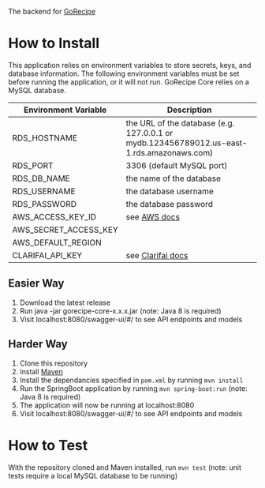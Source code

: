The backend for [GoRecipe](https://github.com/Capstone-Projects-2022-Spring/project-gorecipe)

# How to Install

This application relies on environment variables to store secrets, keys, and database information. The following environment variables must be set before running the application, or it will not run. GoRecipe Core relies on a MySQL database. 

| Environment Variable | Description|
|----------------------|------------|
| RDS_HOSTNAME         | the URL of the database (e.g. 127.0.0.1 or mydb.123456789012.us-east-1.rds.amazonaws.com) |
| RDS_PORT             | 3306 (default MySQL port) |
| RDS_DB_NAME          | the name of the database | 
| RDS_USERNAME         | the database username |
| RDS_PASSWORD         | the database password |
| AWS_ACCESS_KEY_ID    | see [AWS docs](https://docs.aws.amazon.com/sdk-for-java/v1/developer-guide/credentials.html) |
| AWS_SECRET_ACCESS_KEY| |
| AWS_DEFAULT_REGION   |  |
| CLARIFAI_API_KEY     | see [Clarifai docs](https://www.clarifai.com/blog/introducing-api-keys-a-safer-way-to-authenticate-your-applications) |


## Easier Way
1. Download the latest release
2. Run java -jar gorecipe-core-x.x.x.jar (note: Java 8 is required)
3. Visit localhost:8080/swagger-ui/#/ to see API endpoints and models

## Harder Way
1. Clone this repository
2. Install [Maven](https://maven.apache.org/install.html)
3. Install the dependancies specified in `pom.xml` by running `mvn install`
4. Run the SpringBoot application by running `mvn spring-boot:run` (note: Java 8 is required)
5. The application will now be running at localhost:8080
6. Visit localhost:8080/swagger-ui/#/ to see API endpoints and models



# How to Test
With the repository cloned and Maven installed, run `mvn test` (note: unit tests require a local MySQL database to be running)
